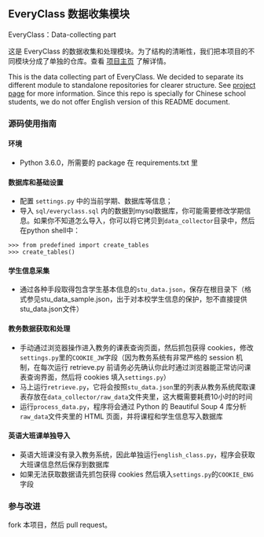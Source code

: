 ## EveryClass 数据收集模块
EveryClass：Data-collecting part

这是 EveryClass 的数据收集和处理模块。为了结构的清晰性，我们把本项目的不同模块分成了单独的仓库。查看 [项目主页](https://github.com/fr0der1c/EveryClass) 了解详情。

This is the data collecting part of EveryClass. We decided to separate its different module to standalone repositories for clearer structure. See [project page](https://github.com/fr0der1c/EveryClass) for more information. Since this repo is specially for Chinese school students, we do not offer English version of this README document.


### 源码使用指南
#### 环境
-  Python 3.6.0，所需要的 package 在 requirements.txt 里

#### 数据库和基础设置
- 配置 `settings.py` 中的当前学期、数据库等信息；
- 导入 `sql/everyclass.sql` 内的数据到mysql数据库，你可能需要修改学期信息。如果你不知道怎么导入，你可以将它拷贝到`data_collector`目录中，然后在python shell中：
```
>>> from predefined import create_tables
>>> create_tables()
```

#### 学生信息采集
- 通过各种手段取得包含学生基本信息的`stu_data.json`，保存在根目录下（格式参见stu_data_sample.json，出于对本校学生信息的保护，恕不直接提供stu_data.json文件）

#### 教务数据获取和处理
- 手动通过浏览器操作进入教务的课表查询页面，然后抓包获得 cookies，修改`settings.py`里的`COOKIE_JW`字段（因为教务系统有非常严格的 session 机制，在每次运行 retrieve.py 前请务必先确认你此时通过浏览器能正常访问课表查询界面，然后将 cookies 填入`settings.py`）
- 马上运行`retrieve.py`，它将会按照`stu_data.json`里的列表从教务系统爬取课表存放在`data_collector/raw_data`文件夹里，这大概需要耗费10小时的时间
- 运行`process_data.py`，程序将会通过 Python 的 Beautiful Soup 4 库分析`raw_data`文件夹里的 HTML 页面，并将课程和学生信息写入数据库

#### 英语大班课单独导入
- 英语大班课没有录入教务系统，因此单独运行`english_class.py`，程序会获取大班课信息然后保存到数据库
- 如果无法获取数据请先抓包获得 cookies 然后填入`settings.py`的`COOKIE_ENG`字段

### 参与改进
fork 本项目，然后 pull request。